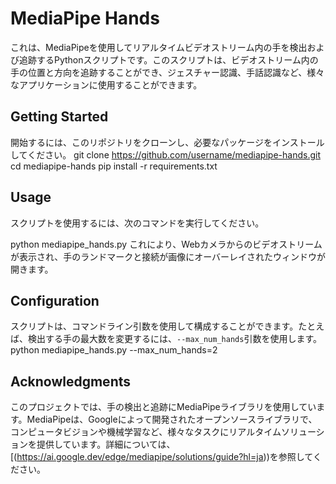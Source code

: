 # MediaPipe Hands
これは、MediaPipeを使用してリアルタイムビデオストリーム内の手を検出および追跡するPythonスクリプトです。このスクリプトは、ビデオストリーム内の手の位置と方向を追跡することができ、ジェスチャー認識、手話認識など、様々なアプリケーションに使用することができます。

## Getting Started
開始するには、このリポジトリをクローンし、必要なパッケージをインストールしてください。
git clone https://github.com/username/mediapipe-hands.git cd mediapipe-hands pip install -r requirements.txt

## Usage
スクリプトを使用するには、次のコマンドを実行してください。

python mediapipe_hands.py
これにより、Webカメラからのビデオストリームが表示され、手のランドマークと接続が画像にオーバーレイされたウィンドウが開きます。

## Configuration
スクリプトは、コマンドライン引数を使用して構成することができます。たとえば、検出する手の最大数を変更するには、`--max_num_hands`引数を使用します。
python mediapipe_hands.py --max_num_hands=2

## Acknowledgments
このプロジェクトでは、手の検出と追跡にMediaPipeライブラリを使用しています。MediaPipeは、Googleによって開発されたオープンソースライブラリで、コンピュータビジョンや機械学習など、様々なタスクにリアルタイムソリューションを提供しています。詳細については、[(https://ai.google.dev/edge/mediapipe/solutions/guide?hl=ja))を参照してください。
